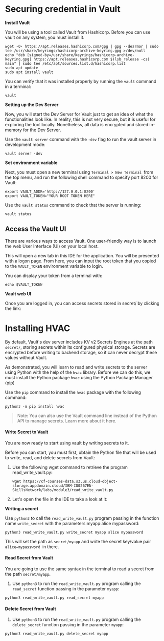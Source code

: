 # Securing credential in Vault

**Install Vault**

You will be using a tool called Vault from Hashicorp. Before you can use vault on any system, you must install it.

```
wget -O- https://apt.releases.hashicorp.com/gpg | gpg --dearmor | sudo tee /usr/share/keyrings/hashicorp-archive-keyring.gpg >/dev/null
echo "deb [signed-by=/usr/share/keyrings/hashicorp-archive-keyring.gpg] https://apt.releases.hashicorp.com $(lsb_release -cs) main" | sudo tee /etc/apt/sources.list.d/hashicorp.list
sudo apt update
sudo apt install vault
```

You can verify that it was installed properly by running the `vault` command in a terminal:

```
vault
```

**Setting up the Dev Server**

Now, you will start the Dev Server for Vault just to get an idea of what the functionalities look like. In reality, this is not very secure, but it is useful for exploring the tool locally. Nonetheless, all data is encrypted and stored in-memory for the Dev Server.

Use the `vault server` command with the `-dev` flag to run the vault server in development mode:

```
vault server -dev
```

**Set environment variable**

Next, you must open a new terminal using `Terminal > New Terminal `from the top menu, and run the following shell command to specify port 8200 for Vault:

```
export VAULT_ADDR='http://127.0.0.1:8200'
export VAULT_TOKEN="YOUR ROOT TOKEN HERE"
```

Use the `vault status` command to check that the server is running:

```
vault status
```

## Access the Vault UI

There are various ways to access Vault. One user-friendly way is to launch the web User Interface (UI) on your local host.

This will open a new tab in this IDE for the application. You will be presented with a logon page. From here, you can input the root token that you copied to the `VAULT_TOKEN` environment variable to login.

You can display your token from a terminal with:

```
echo $VAULT_TOKEN
```

**Vault web UI**

Once you are logged in, you can access secrets stored in secret/ by clicking the link:

# Installing HVAC

By default, Vault's dev server includes KV v2 Secrets Engines at the path `secret/`, storing secrets within its configured physical storage. Secrets are encrypted before writing to backend storage, so it can never decrypt these values without Vault.

As demonstrated, you will learn to read and write secrets to the server using Python with the help of the `hvac` library. Before we can do this, we must install the Python package `hvac` using the Python Package Manager (pip)

Use the `pip` command to install the `hvac` package with the following command:

```
python3 -m pip install hvac
```

> Note: You can also use the Vault command line instead of the Python API to manage secrets. Learn more about it here.

#### Write Secret to Vault

You are now ready to start using vault by writing secrets to it.

Before you can start, you must first, obtain the Python file that will be used to write, read, and delete secrets from Vault:

1. Use the following wget command to retrieve the program read_write_vault.py:
   
   ```
   wget https://cf-courses-data.s3.us.cloud-object-storage.appdomain.cloud/IBM-CD0267EN-SkillsNetwork/labs/module3/read_write_vault.py
   ```

2. Let's open the file in the IDE to take a look at it:

**Writing a secret**

Use `python3` to call the `read_write_vault.py` program passing in the function name `write_secret` with the parameters myapp alice mypassword:

```
python3 read_write_vault.py write_secret myapp alice mypassword
```

This will set the path as `secret/myapp` and write the secret key/value pair `alice=mypassword `in there.

#### Read Secret from Vault

You are going to use the same syntax in the terminal to read a secret from the path `secret/myapp`.

1. Use `python3` to run the `read_write_vault.py` program calling the `read_secret` function passing in the parameter `myapp`:

```
python3 read_write_vault.py read_secret myapp
```

#### Delete Secret from Vault

1. Use `python3` to run the `read_write_vault.py` program calling the `delete_secret` function passing in the parameter `myapp`:

```
python3 read_write_vault.py delete_secret myapp
```
